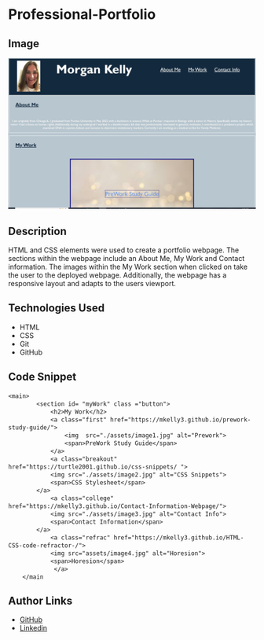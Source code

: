 # Professional-Portfolio

## Image
![cd ..ProfilePic](./assets/profile%20pic.JPG)

## Description
HTML and CSS elements were used to create a portfolio webpage. The sections within the webpage include an About Me, My Work and Contact information. The images within the My Work section when clicked on take the user to the deployed webpage. Additionally, the webpage has a responsive layout and adapts to the users viewport. 

## Technologies Used
- HTML
- CSS
- Git 
- GitHub

## Code Snippet

```
<main>
        <section id= "myWork" class ="button">
            <h2>My Work</h2>
            <a class="first" href="https://mkelly3.github.io/prework-study-guide/">
                <img  src="./assets/image1.jpg" alt="Prework">
                <span>PreWork Study Guide</span>
            </a>
            <a class="breakout" href="https://turtle2001.github.io/css-snippets/ ">
            <img src="./assets/image2.jpg" alt="CSS Snippets"> 
            <span>CSS Stylesheet</span>
        </a>
            <a class="college" href="https://mkelly3.github.io/Contact-Information-Webpage/">
            <img src="./assets/image3.jpg" alt="Contact Info"> 
            <span>Contact Information</span>
        </a>
            <a class="refrac" href="https://mkelly3.github.io/HTML-CSS-code-refractor-/">
            <img src="assets/image4.jpg" alt="Horesion">
            <span>Horesion</span>
             </a>
    </main
```


## Author Links

- [GitHub](https://github.com/mkelly3)
- [Linkedin](https://www.linkedin.com/in/morgan-kelly15/)


